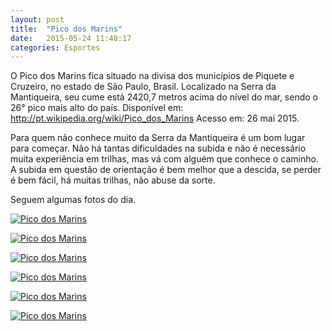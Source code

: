 ```yaml
---
layout: post
title:  "Pico dos Marins"
date:   2015-05-24 11:48:17
categories: Esportes
---
```


O Pico dos Marins fica situado na divisa dos municípios de Piquete e Cruzeiro, no estado de São Paulo, Brasil. Localizado na Serra da Mantiqueira, seu cume está 2420,7 metros acima do nível do mar, sendo o 26° pico mais alto do país. Disponível em: <a href="http://pt.wikipedia.org/wiki/Pico_dos_Marins" target="_blank">http://pt.wikipedia.org/wiki/Pico_dos_Marins</a> Acesso em: 26 mai 2015.

Para quem não conhece muito da Serra da Mantiqueira é um bom lugar para começar. Não há tantas dificuldades na subida e não é necessário muita experiência em trilhas, mas vá com alguém que conhece o caminho. A subida em questão de orientação é bem melhor que a descida, se perder é bem fácil, há muitas trilhas, não abuse da sorte.

Seguem algumas fotos do dia.

<a title="Pico dos Marins by Jeremias Pereira, no Flickr" href="https://www.flickr.com/photos/jeremiaspereira/17362818913"><img class="img-responsive" src="https://c2.staticflickr.com/8/7794/17362818913_e9fdd5646d_b.jpg" alt="Pico dos Marins" /></a>

<a title="Pico dos Marins by Jeremias Pereira, no Flickr" href="https://www.flickr.com/photos/jeremiaspereira/17361265054"><img class="img-responsive" src="https://c1.staticflickr.com/9/8763/17361265054_54b389ccc4_b.jpg" alt="Pico dos Marins" /></a>

<a title="Pico dos Marins by Jeremias Pereira, no Flickr" href="https://www.flickr.com/photos/jeremiaspereira/17360758844"><img class="img-responsive" src="https://c2.staticflickr.com/6/5341/17360758844_d33c0b2c9a_h.jpg" alt="Pico dos Marins" /></a>

<a title="Pico dos Marins by Jeremias Pereira, no Flickr" href="https://www.flickr.com/photos/jeremiaspereira/17184784908"><img class="img-responsive" src="https://c2.staticflickr.com/8/7780/17184784908_b5d0b82679_b.jpg" alt="Pico dos Marins" /></a>

<a title="Pico dos Marins by Jeremias Pereira, no Flickr" href="https://www.flickr.com/photos/jeremiaspereira/17370629042"><img class="img-responsive" src="https://c2.staticflickr.com/8/7786/17370629042_07250f3100_b.jpg" alt="Pico dos Marins" /></a>

<a title="Pico dos Marins by Jeremias Pereira, no Flickr" href="https://www.flickr.com/photos/jeremiaspereira/17372267131"><img class="img-responsive" src="https://c1.staticflickr.com/9/8749/17372267131_07af08e206_b.jpg" alt="Pico dos Marins" /></a>